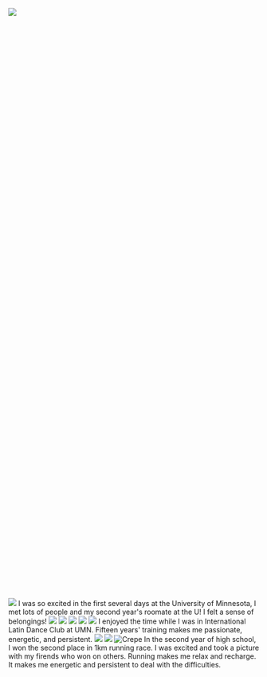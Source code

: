 
<div style="width: 30%; height: 30%">
  
  ![](/assets/img/welcomeweek3.jpg)
  
</div>

![](/assets/img/welcomeweek1.jpg)
I was so excited in the first several days at the University of Minnesota, I met lots of people and my second year's roomate at the U! I felt a sense of belongings!
![](/assets/img/roclim.jpg)
![](/assets/img/roclimi.jpg)
![](/assets/img/latindance1.jpg)
![](/assets/img/dancefest.jpg)
![](/assets/img/ncdc.jpg)
I enjoyed the time while I was in International Latin Dance Club at UMN. Fifteen years' training makes me passionate, energetic, and persistent.
![](/assets/img/teachiii.jpg)
![](/assets/img/teachchildren.jpg)
![Crepe](/assets/img/15561605411207_.pic.jpg)
In the second year of high school, I won the second place in 1km running race. I was excited and took a picture with my firends who won on others. Running makes me relax and recharge. It makes me energetic and persistent to deal with the difficulties. 
